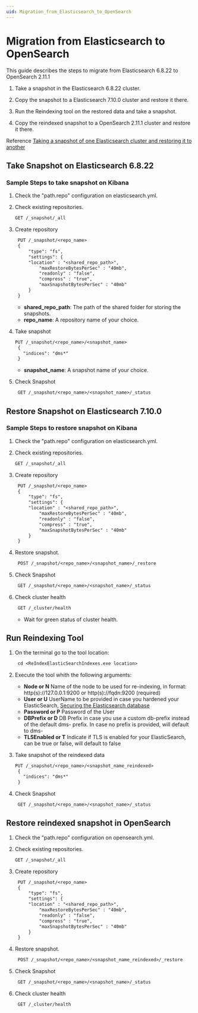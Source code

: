 ```yaml
---
uid: Migration_from_Elasticsearch_to_OpenSearch
---
```


# Migration from Elasticsearch to OpenSearch

This guide describes the steps to migrate from Elasticsearch 6.8.22 to OpenSearch 2.11.1

1. Take a snapshot in the Elasticsearch 6.8.22 cluster.

2. Copy the snapshot to a Elasticsearch 7.10.0 cluster and restore it there.

3. Run the Reindexing tool on the restored data and take a snapshot.

4. Copy the reindexed snapshot to a OpenSearch 2.11.1 cluster and restore it there.

Reference [Taking a snapshot of one Elasticsearch cluster and restoring it to another](xref:Taking_snapshot_Elasticsearch_cluster_and_restoring_to_different_cluster)

## Take Snapshot on Elasticsearch 6.8.22

### Sample Steps to take snapshot on Kibana

1. Check the "path.repo" configuration on elasticsearch.yml.

2. Check existing repositories.

   ```txt
   GET /_snapshot/_all
   ```

3. Create repository

   ```txt
    PUT /_snapshot/<repo_name>
    {
        "type": "fs",
        "settings": {
        "location" : "<shared_repo_path>",
            "maxRestoreBytesPerSec" : "40mb",
            "readonly" : "false",
            "compress" : "true",
            "maxSnapshotBytesPerSec" : "40mb"
        }
    }
   ```

    - **shared_repo_path**: The path of the shared folder for storing the snapshots.
    - **repo_name**: A repository name of your choice.

4. Take snapshot

   ```txt
   PUT /_snapshot/<repo_name>/<snapshot_name>
    {
      "indices": "dms*"
    }
   ```

    - **snapshot_name**: A snapshot name of your choice.

5. Check Snapshot

   ```txt
    GET /_snapshot/<repo_name>/<snapshot_name>/_status
   ```

## Restore Snapshot on Elasticsearch 7.10.0

### Sample Steps to restore snapshot on Kibana

1. Check the "path.repo" configuration on elasticsearch.yml.

2. Check existing repositories.

   ```txt
   GET /_snapshot/_all
   ```

3. Create repository

   ```txt
    PUT /_snapshot/<repo_name>
    {
        "type": "fs",
        "settings": {
        "location" : "<shared_repo_path>",
            "maxRestoreBytesPerSec" : "40mb",
            "readonly" : "false",
            "compress" : "true",
            "maxSnapshotBytesPerSec" : "40mb"
        }
    }
   ```

4. Restore snapshot.

   ```txt
    POST /_snapshot/<repo_name>/<snapshot_name>/_restore 
   ```

5. Check Snapshot

   ```txt
    GET /_snapshot/<repo_name>/<snapshot_name>/_status
   ```

6. Check cluster health

   ```txt
    GET /_cluster/health
   ```

    - Wait for green status of cluster health.

## Run Reindexing Tool

1. On the terminal go to the tool location:

   ```txt
    cd <ReIndexElasticSearchIndexes.exe location>
   ```

2. Execute the tool whith the following arguments:

   - **Node or N** Name of the node to be used for re-indexing, in format: http(s)://127.0.0.1:9200 or http(s)://fqdn:9200 (required)
   - **User or U** UserName to be provided in case you hardened your ElasticSearch,  [Securing the Elasticsearch database](https://docs.dataminer.services/user-guide/Advanced_Functionality/Security/Advanced_security_configuration/Database_security/Security_Elasticsearch.html)
   - **Password or P** Password of the User
   - **DBPrefix or D** DB Prefix in case you use a custom db-prefix instead of the default dms- prefix. In case no prefix is provided, will default to dms-
   - **TLSEnabled or T** Indicate if TLS is enabled for your ElasticSearch, can be true or false, will default to false

3. Take snapshot of the reindexed data

   ```txt
   PUT /_snapshot/<repo_name>/<snapshot_name_reindexed>
    {
      "indices": "dms*"
    }
   ```

4. Check Snapshot

   ```txt
    GET /_snapshot/<repo_name>/<snapshot_name>/_status
   ```

## Restore reindexed snapshot in OpenSearch

1. Check the "path.repo" configuration on opensearch.yml.

2. Check existing repositories.

   ```txt
   GET /_snapshot/_all
   ```

3. Create repository

   ```txt
    PUT /_snapshot/<repo_name>
    {
        "type": "fs",
        "settings": {
        "location" : "<shared_repo_path>",
            "maxRestoreBytesPerSec" : "40mb",
            "readonly" : "false",
            "compress" : "true",
            "maxSnapshotBytesPerSec" : "40mb"
        }
    }
   ```

4. Restore snapshot.

   ```txt
    POST /_snapshot/<repo_name>/<snapshot_name_reindexed>/_restore 
   ```

5. Check Snapshot

   ```txt
    GET /_snapshot/<repo_name>/<snapshot_name>/_status
   ```

6. Check cluster health

   ```txt
    GET /_cluster/health
   ```